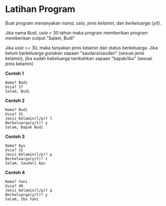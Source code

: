 # Latihan Program

Buat program menanyakan _nama, _usia_, jenis kelamin_, dan _berkeluarga (y/t)_.

Jika nama _Budi_, _usia_ < 30 tahun maka program memberikan program memberikan output "Salam, Budi"

Jika _usia_ >= 30, maka tanyakan jenis kelamin dan status berkeluarga. Jika belum berkeluarga gunakan sapaan "saudara/saudari" (sesuai jenis kelamin), jika sudah bekeluarga tambahkan sapaan "bapak/ibu" (sesuai jenis kelamin)

**Contoh 1**
```
Nama? Budi
Usia? 17
Salam, Budi
```

**Contoh 2**
```
Nama? Budi
Usia? 31
Jenis Kelamin(l/p)? l
Berkeluarga(y/t)? y
Salam, Bapak Budi
```

**Contoh 3**
```
Nama? Ayu
Usia? 31
Jenis Kelamin(l/p)? p
Berkeluarga(y/t)? t
Salam, Saudari Ayu
```

**Contoh 4**
```
Nama? Yani
Usia? 40
Jenis Kelamin(l/p)? p
Berkeluarga(y/t)? y
Salam, Ibu Yani
```
